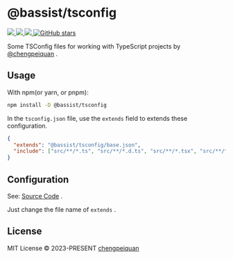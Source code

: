 # @bassist/tsconfig

<p>
  <a href='https://www.npmjs.com/package/@bassist/tsconfig'>
    <img src="https://img.shields.io/npm/v/@bassist/tsconfig?color=f43f5e&label=npm" />
  </a>
  <a href="https://www.npmjs.com/package/@bassist/tsconfig" target="__blank">
    <img src="https://img.shields.io/npm/dm/@bassist/tsconfig?color=f43f5e&label=" />
  </a>
  <a href="https://github.com/chengpeiquan/bassist/tree/main/packages/tsconfig" target="__blank">
    <img src="https://img.shields.io/static/v1?label=&message=docs%20%26%20demos&color=f43f5e" />
  </a>
  <a href="https://github.com/chengpeiquan/bassist" target="__blank">
    <img alt="GitHub stars" src="https://img.shields.io/github/stars/chengpeiquan/bassist?style=social" />
  </a>
</p>

Some TSConfig files for working with TypeScript projects by [@chengpeiquan](https://github.com/chengpeiquan) .

## Usage

With npm(or yarn, or pnpm):

```bash
npm install -D @bassist/tsconfig
```

In the `tsconfig.json` file, use the `extends` field to extends these configuration.

```json
{
  "extends": "@bassist/tsconfig/base.json",
  "include": ["src/**/*.ts", "src/**/*.d.ts", "src/**/*.tsx", "src/**/*.vue"]
}
```

## Configuration

See: [Source Code](https://github.com/chengpeiquan/bassist/tree/main/packages/tsconfig) .

Just change the file name of `extends` .

## License

MIT License © 2023-PRESENT [chengpeiquan](https://github.com/chengpeiquan)
